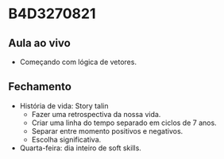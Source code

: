 # B4D3270821

## Aula ao vivo

- Começando com lógica de vetores.

## Fechamento

- História de vida: Story talin
  - Fazer uma retrospectiva da nossa vida.
  - Criar uma linha do tempo separado em ciclos de 7 anos.
  - Separar entre momento positivos e negativos.
  - Escolha significativa.
- Quarta-feira: dia inteiro de soft skills.

